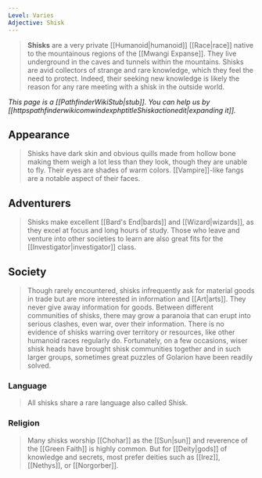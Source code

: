 ```yaml
---
Level: Varies
Adjective: Shisk
---
```


> **Shisks** are a very private [[Humanoid|humanoid]] [[Race|race]] native to the mountainous regions of the [[Mwangi Expanse]]. They live underground in the caves and tunnels within the mountains. Shisks are avid collectors of strange and rare knowledge, which they feel the need to protect. Indeed, their seeking new knowledge is likely the reason for any rare meeting with a shisk in the outside world.



*This page is a [[PathfinderWikiStub|stub]]. You can help us by [[httpspathfinderwikicomwindexphptitleShiskactionedit|expanding it]].*



## Appearance

> Shisks have dark skin and obvious quills made from hollow bone making them weigh a lot less than they look, though they are unable to fly. Their eyes are shades of warm colors. [[Vampire]]-like fangs are a notable aspect of their faces.


## Adventurers

> Shisks make excellent [[Bard's End|bards]] and [[Wizard|wizards]], as they excel at focus and long hours of study. Those who leave and venture into other societies to learn are also great fits for the [[Investigator|investigator]] class.


## Society

> Though rarely encountered, shisks infrequently ask for material goods in trade but are more interested in information and [[Art|arts]]. They never give away information for goods.
> Between different communities of shisks, there may grow a paranoia that can erupt into serious clashes, even war, over their information. There is no evidence of shisks warring over territory or resources, like other humanoid races regularly do. Fortunately, on a few occasions, wiser shisk heads have brought shisk communities together and in such larger groups, sometimes great puzzles of Golarion have been readily solved.


### Language

> All shisks share a rare language also called Shisk.


### Religion

> Many shisks worship [[Chohar]] as the [[Sun|sun]] and reverence of the [[Green Faith]] is highly common. But for [[Deity|gods]] of knowledge and secrets, most prefer deities such as [[Irez]], [[Nethys]], or [[Norgorber]].







